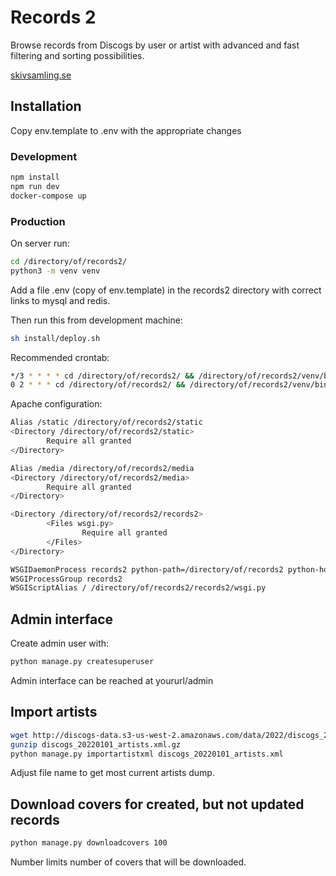 # Records 2

Browse records from Discogs by user or artist with advanced and fast filtering and sorting possibilities.

[skivsamling.se](http://skivsamling.se)

## Installation

Copy env.template to .env with the appropriate changes

### Development

```sh
npm install
npm run dev
docker-compose up
```

### Production

On server run:

```sh
cd /directory/of/records2/
python3 -m venv venv
```

Add a file .env (copy of env.template) in the records2 directory with correct links to mysql and redis.

Then run this from development machine:

```sh
sh install/deploy.sh
```

Recommended crontab:

```sh
*/3 * * * * cd /directory/of/records2/ && /directory/of/records2/venv/bin/python manage.py updaterecords 30 >> /directory/of/records2/logs/updateRecords.log 2>&1
0 2 * * * cd /directory/of/records2/ && /directory/of/records2/venv/bin/python manage.py updatecollections >> /directory/of/records2/logs/updateCollections.log 2>&1
```

Apache configuration:

```sh
Alias /static /directory/of/records2/static
<Directory /directory/of/records2/static>
        Require all granted
</Directory>

Alias /media /directory/of/records2/media
<Directory /directory/of/records2/media>
        Require all granted
</Directory>

<Directory /directory/of/records2/records2>
        <Files wsgi.py>
                Require all granted
        </Files>
</Directory>

WSGIDaemonProcess records2 python-path=/directory/of/records2 python-home=/directory/of/records2/venv
WSGIProcessGroup records2
WSGIScriptAlias / /directory/of/records2/records2/wsgi.py
```

## Admin interface

Create admin user with:

```sh
python manage.py createsuperuser
```

Admin interface can be reached at yoururl/admin

## Import artists

```sh
wget http://discogs-data.s3-us-west-2.amazonaws.com/data/2022/discogs_20220101_artists.xml.gz
gunzip discogs_20220101_artists.xml.gz
python manage.py importartistxml discogs_20220101_artists.xml
```

Adjust file name to get most current artists dump.

## Download covers for created, but not updated records

```sh
python manage.py downloadcovers 100
```

Number limits number of covers that will be downloaded.
